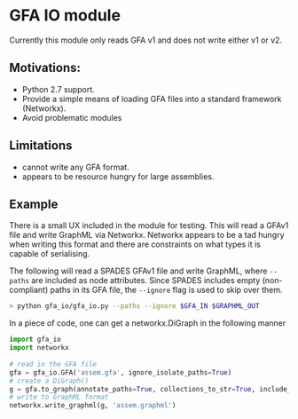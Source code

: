 # GFA IO module

Currently this module only reads GFA v1 and does not write either v1 or v2.

## Motivations:
- Python 2.7 support.
- Provide a simple means of loading GFA files into a standard framework (Networkx).
- Avoid problematic modules

## Limitations
- cannot write any GFA format.
- appears to be resource hungry for large assemblies.

## Example

There is a small UX included in the module for testing. This will read a GFAv1 file and write GraphML via Networkx. 
Networkx appears to be a tad hungry when writing this format and there are constraints on what types it is 
capable of serialising.

The following will read a SPADES GFAv1 file and write GraphML, where `--paths` are included as node attributes. Since
SPADES includes empty (non-compliant) paths in its GFA file, the `--ignore` flag is used to skip over them.
```bash
> python gfa_io/gfa_io.py --paths --ignore $GFA_IN $GRAPHML_OUT
```

In a piece of code, one can get a networkx.DiGraph in the following manner
```python
import gfa_io
import networkx
 
# read in the GFA file
gfa = gfa_io.GFA('assem.gfa', ignore_isolate_paths=True)
# create a DiGraph()
g = gfa.to_graph(annotate_paths=True, collections_to_str=True, include_seq=True)
# write to GraphML format
networkx.write_graphml(g, 'assem.graphml')
```
